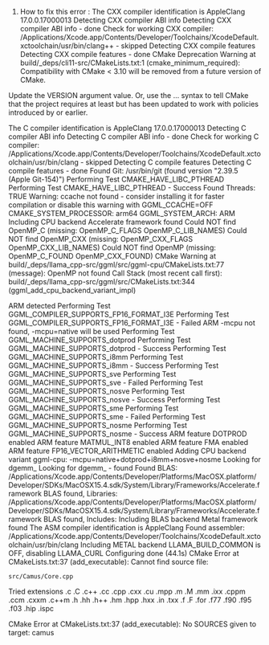 1) How to fix this error :
The CXX compiler identification is AppleClang 17.0.0.17000013
Detecting CXX compiler ABI info
Detecting CXX compiler ABI info - done
Check for working CXX compiler: /Applications/Xcode.app/Contents/Developer/Toolchains/XcodeDefault.xctoolchain/usr/bin/clang++ - skipped
Detecting CXX compile features
Detecting CXX compile features - done
CMake Deprecation Warning at build/_deps/cli11-src/CMakeLists.txt:1 (cmake_minimum_required):
  Compatibility with CMake < 3.10 will be removed from a future version of
  CMake.

  Update the VERSION argument <min> value.  Or, use the <min>...<max> syntax
  to tell CMake that the project requires at least <min> but has been updated
  to work with policies introduced by <max> or earlier.


The C compiler identification is AppleClang 17.0.0.17000013
Detecting C compiler ABI info
Detecting C compiler ABI info - done
Check for working C compiler: /Applications/Xcode.app/Contents/Developer/Toolchains/XcodeDefault.xctoolchain/usr/bin/clang - skipped
Detecting C compile features
Detecting C compile features - done
Found Git: /usr/bin/git (found version "2.39.5 (Apple Git-154)")
Performing Test CMAKE_HAVE_LIBC_PTHREAD
Performing Test CMAKE_HAVE_LIBC_PTHREAD - Success
Found Threads: TRUE
Warning: ccache not found - consider installing it for faster compilation or disable this warning with GGML_CCACHE=OFF
CMAKE_SYSTEM_PROCESSOR: arm64
GGML_SYSTEM_ARCH: ARM
Including CPU backend
Accelerate framework found
Could NOT find OpenMP_C (missing: OpenMP_C_FLAGS OpenMP_C_LIB_NAMES) 
Could NOT find OpenMP_CXX (missing: OpenMP_CXX_FLAGS OpenMP_CXX_LIB_NAMES) 
Could NOT find OpenMP (missing: OpenMP_C_FOUND OpenMP_CXX_FOUND) 
CMake Warning at build/_deps/llama_cpp-src/ggml/src/ggml-cpu/CMakeLists.txt:77 (message):
  OpenMP not found
Call Stack (most recent call first):
  build/_deps/llama_cpp-src/ggml/src/CMakeLists.txt:344 (ggml_add_cpu_backend_variant_impl)


ARM detected
Performing Test GGML_COMPILER_SUPPORTS_FP16_FORMAT_I3E
Performing Test GGML_COMPILER_SUPPORTS_FP16_FORMAT_I3E - Failed
ARM -mcpu not found, -mcpu=native will be used
Performing Test GGML_MACHINE_SUPPORTS_dotprod
Performing Test GGML_MACHINE_SUPPORTS_dotprod - Success
Performing Test GGML_MACHINE_SUPPORTS_i8mm
Performing Test GGML_MACHINE_SUPPORTS_i8mm - Success
Performing Test GGML_MACHINE_SUPPORTS_sve
Performing Test GGML_MACHINE_SUPPORTS_sve - Failed
Performing Test GGML_MACHINE_SUPPORTS_nosve
Performing Test GGML_MACHINE_SUPPORTS_nosve - Success
Performing Test GGML_MACHINE_SUPPORTS_sme
Performing Test GGML_MACHINE_SUPPORTS_sme - Failed
Performing Test GGML_MACHINE_SUPPORTS_nosme
Performing Test GGML_MACHINE_SUPPORTS_nosme - Success
ARM feature DOTPROD enabled
ARM feature MATMUL_INT8 enabled
ARM feature FMA enabled
ARM feature FP16_VECTOR_ARITHMETIC enabled
Adding CPU backend variant ggml-cpu: -mcpu=native+dotprod+i8mm+nosve+nosme 
Looking for dgemm_
Looking for dgemm_ - found
Found BLAS: /Applications/Xcode.app/Contents/Developer/Platforms/MacOSX.platform/Developer/SDKs/MacOSX15.4.sdk/System/Library/Frameworks/Accelerate.framework
BLAS found, Libraries: /Applications/Xcode.app/Contents/Developer/Platforms/MacOSX.platform/Developer/SDKs/MacOSX15.4.sdk/System/Library/Frameworks/Accelerate.framework
BLAS found, Includes: 
Including BLAS backend
Metal framework found
The ASM compiler identification is AppleClang
Found assembler: /Applications/Xcode.app/Contents/Developer/Toolchains/XcodeDefault.xctoolchain/usr/bin/clang
Including METAL backend
LLAMA_BUILD_COMMON is OFF, disabling LLAMA_CURL
Configuring done (44.1s)
CMake Error at CMakeLists.txt:37 (add_executable):
  Cannot find source file:

    src/Camus/Core.cpp

  Tried extensions .c .C .c++ .cc .cpp .cxx .cu .mpp .m .M .mm .ixx .cppm
  .ccm .cxxm .c++m .h .hh .h++ .hm .hpp .hxx .in .txx .f .F .for .f77 .f90
  .f95 .f03 .hip .ispc


CMake Error at CMakeLists.txt:37 (add_executable):
  No SOURCES given to target: camus